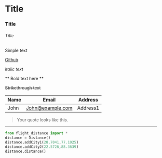 # Title
### Title
###### Title

Simple text

[Github](https://www.github.com)

_italic text_

** Bold text here **

~~Strikethrough text~~

|Name|Email|Address|
|----|-----|-------|
|John|John@example.com|Address1|

>Your quote looks like this.

---

```Python
from flight_distance import *
distance = Distance()
distance.addCity1(28.7041,77.1025)
distance.addCity2(22.5726,88.3639)
distance.distance()


```
